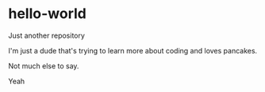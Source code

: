# hello-world
Just another repository

I'm just a dude that's trying to learn more about coding and loves pancakes.

Not much else to say.

Yeah
